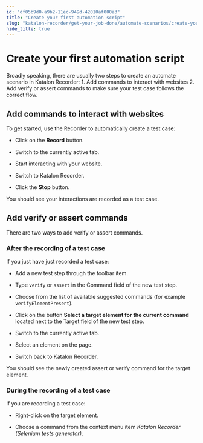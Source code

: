 ```yaml
---
id: "df05b9d0-a9b2-11ec-949d-42010af000a3"
title: "Create your first automation script"
slug: "katalon-recorder/get-your-job-done/automate-scenarios/create-your-first-automation-script"
hide_title: true
---
```

    

# <a id="id" class="anchor_top_offset"/><a id="ariaid-title1" class="anchor_top_offset"/>Create your first automation script

    
      
<p xmlns="http://www.w3.org/1999/xhtml" className="p">Broadly speaking, there are usually two steps to create an   automate scenario in Katalon Recorder: 1. Add commands to interact   with websites 2. Add verify or assert commands to make sure your   test case follows the correct flow.</p> 
    
  

## <a id="id_1" class="anchor_top_offset"/>Add commands to interact with websites

<div xmlns="http://www.w3.org/1999/xhtml" className="p">To get started, use the Recorder to automatically create a test
  case: <ul className="ul"><li className="li"><p className="p">Click on the <strong className="ph b">Record</strong> button.</p></li><li className="li"><p className="p">Switch to
        the currently active tab.</p></li><li className="li"><p className="p">Start interacting with your website.</p></li><li className="li"><p className="p">Switch to Katalon Recorder.</p></li><li className="li"><p className="p">Click the <strong className="ph b">Stop</strong>
        button.</p></li></ul></div>
<p xmlns="http://www.w3.org/1999/xhtml" className="p">You should see your interactions are recorded as a test   case.</p> 
    

## <a id="id_2" class="anchor_top_offset"/>Add verify or assert commands

    
      
<p xmlns="http://www.w3.org/1999/xhtml" className="p">There are two ways to add verify or assert commands.</p> 
    
          

### <a id="id_3" class="anchor_top_offset"/>After the recording of a test case

<div xmlns="http://www.w3.org/1999/xhtml" className="p">If you just have just recorded a test case:<ul className="ul"><li className="li"><p className="p"> Add a new test
        step through the toolbar item.</p></li><li className="li"><p className="p">Type <code className="ph codeph">verify</code> or
        <code className="ph codeph">assert</code> in the Command field of the new test step.</p></li><li className="li"><p className="p">Choose from the list of available suggested commands (for example
        <code className="ph codeph">verifyElementPresent</code>).</p></li><li className="li"><p className="p">Click on the button
        <strong className="ph b">Select a target element for the current command</strong>
        located next to the Target field of the new test step.</p></li><li className="li"><p className="p">Switch to
        the currently active tab.</p></li><li className="li"><p className="p">Select an element on the page.</p></li><li className="li"><p className="p">Switch
        back to Katalon Recorder.</p></li></ul></div>
<p xmlns="http://www.w3.org/1999/xhtml" className="p">You should see the newly created assert or verify command for   the target element.</p> 

### <a id="id_4" class="anchor_top_offset"/>During the recording of a test case

<div xmlns="http://www.w3.org/1999/xhtml" className="p">If you are recording a test case:<ul className="ul"><li className="li"><p className="p">Right-click on the target
        element.</p></li><li className="li"><p className="p">Choose a command from the context menu item <em className="ph i">Katalon
          Recorder (Selenium tests generator)</em>.</p></li></ul> </div>
